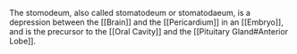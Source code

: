 The stomodeum, also called stomatodeum or stomatodaeum, is a depression between the [[Brain]] and the [[Pericardium]] in an [[Embryo]], and is the precursor to the [[Oral Cavity]] and the [[Pituitary Gland#Anterior Lobe]].